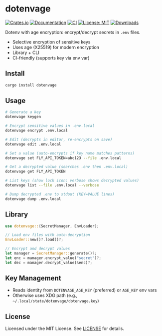 # dotenvage

[![Crates.io](https://img.shields.io/crates/v/dotenvage.svg)](https://crates.io/crates/dotenvage)
[![Documentation](https://docs.rs/dotenvage/badge.svg)](https://docs.rs/dotenvage)
[![CI](https://github.com/agnos-ai/dotenvage/workflows/CI%2FCD/badge.svg)](https://github.com/agnos-ai/dotenvage/actions)
[![License: MIT](https://img.shields.io/badge/License-MIT-blue.svg)](LICENSE)
[![Downloads](https://img.shields.io/crates/d/dotenvage.svg)](https://crates.io/crates/dotenvage)

Dotenv with age encryption: encrypt/decrypt secrets in
`.env` files.

- Selective encryption of sensitive keys
- Uses age (X25519) for modern encryption
- Library + CLI
- CI-friendly (supports key via env var)

## Install

```bash
cargo install dotenvage
```

## Usage

```bash
# Generate a key
dotenvage keygen

# Encrypt sensitive values in .env.local
dotenvage encrypt .env.local

# Edit (decrypts in editor, re-encrypts on save)
dotenvage edit .env.local

# Set a value (auto-encrypts if key name matches patterns)
dotenvage set FLY_API_TOKEN=abc123 --file .env.local

# Get a decrypted value (searches .env then .env.local)
dotenvage get FLY_API_TOKEN

# List keys (show lock icon; verbose shows decrypted values)
dotenvage list --file .env.local --verbose

# Dump decrypted .env to stdout (KEY=VALUE lines)
dotenvage dump .env.local
```

## Library

```rust
use dotenvage::{SecretManager, EnvLoader};

// Load env files with auto-decryption
EnvLoader::new()?.load()?;

// Encrypt and decrypt values
let manager = SecretManager::generate()?;
let enc = manager.encrypt_value("secret")?;
let dec = manager.decrypt_value(&enc)?;
```

## Key Management

- Reads identity from `DOTENVAGE_AGE_KEY` (preferred) or
  `AGE_KEY` env vars
- Otherwise uses XDG path (e.g.,
  `~/.local/state/dotenvage/dotenvage.key`)

## License

Licensed under the MIT License. See [LICENSE](LICENSE) for
details.
